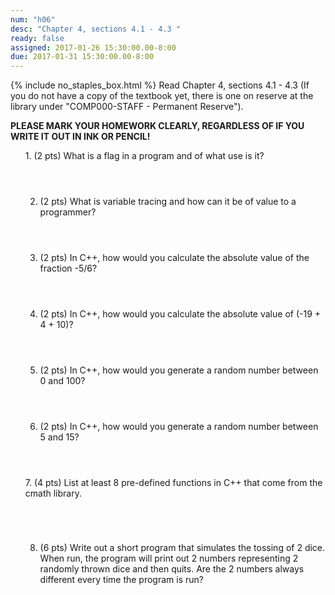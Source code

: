 ```yaml
---
num: "h06"
desc: "Chapter 4, sections 4.1 - 4.3 "
ready: false
assigned: 2017-01-26 15:30:00.00-8:00
due: 2017-01-31 15:30:00.00-8:00
---
```


{% include no_staples_box.html %}
Read Chapter 4, sections 4.1 - 4.3 (If you do not have a copy of the textbook yet, there is one on reserve at the library under "COMP000-STAFF - Permanent Reserve").

<b>PLEASE MARK YOUR HOMEWORK CLEARLY, REGARDLESS OF IF YOU WRITE IT OUT IN INK OR PENCIL!</b>

<ol markdown="1">
1.	(2 pts) What is a flag in a program and of what use is it?
  <div style="margin-bottom:4em"></div>

2.	(2 pts) What is variable tracing and how can it be of value to a programmer?
  <div style="margin-bottom:4em"></div>

3.	(2 pts) In C++, how would you calculate the absolute value of the fraction -5/6?
  <div style="margin-bottom:4em"></div>

4.	(2 pts) In C++, how would you calculate the absolute value of (-19 + 4 + 10)?
  <div style="margin-bottom:4em"></div>

5.	(2 pts) In C++, how would you generate a random number between 0 and 100?
  <div style="margin-bottom:4em"></div>

6.	(2 pts) In C++, how would you generate a random number between 5 and 15?
  <div style="margin-bottom:4em"></div>
  <div class="pagebreak"></div>
7.	(4 pts) List at least 8 pre-defined functions in C++ that come from the cmath library.
  <div style="margin-bottom:5em"></div>


8.	(6 pts) Write out a short program that simulates the tossing of 2 dice. When run, the program will print out 2 numbers representing 2 randomly thrown dice and then quits. Are the 2 numbers always different every time the program is run?
  <div style="margin-bottom:12em"></div>



</ol>
